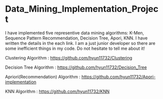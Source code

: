 # Data_Mining_Implementation_Project

I have implemented five representive data mining algorithms: K-Men, Sequence Pattern Recommendation, Decision Tree, Apori, KNN.
I have written the details in the each link. I am a just junior developer so there are some inefficient things in my code. Do not hesitate to tell me about it!

Clustering Algorithm : https://github.com/hyun11732/Clustering


Decision Tree Algorithm : https://github.com/hyun11732/Decision_Tree

Apriori(Recommendation) Algorithm : https://github.com/hyun11732/Apori-implementation

KNN Algorithm : https://github.com/hyun11732/KNN
